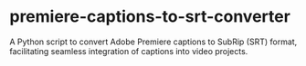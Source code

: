 # premiere-captions-to-srt-converter
A Python script to convert Adobe Premiere captions to SubRip (SRT) format, facilitating seamless integration of captions into video projects.
